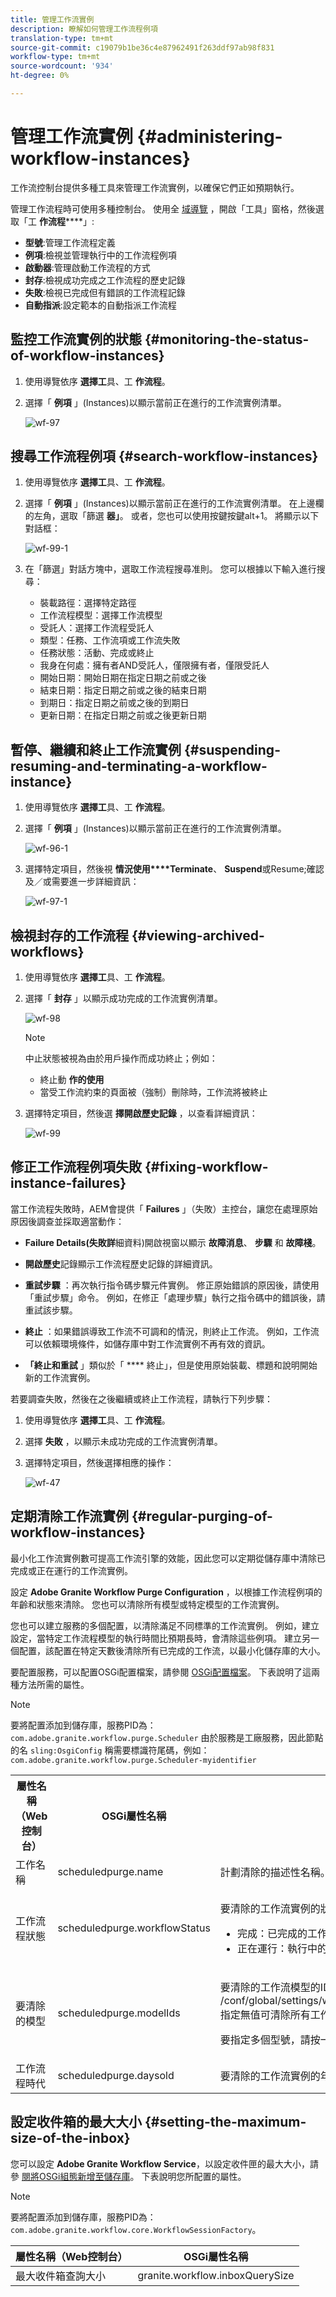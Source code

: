 ```yaml
---
title: 管理工作流實例
description: 瞭解如何管理工作流程例項
translation-type: tm+mt
source-git-commit: c19079b1be36c4e87962491f263ddf97ab98f831
workflow-type: tm+mt
source-wordcount: '934'
ht-degree: 0%

---
```



# 管理工作流實例 {#administering-workflow-instances}

工作流控制台提供多種工具來管理工作流實例，以確保它們正如預期執行。

管理工作流程時可使用多種控制台。 使用全 [域導覽](/help/sites-cloud/authoring/getting-started/basic-handling.md#global-navigation) ，開啟「工具」窗格，然後選取「工 **作流程******」:

* **型號**:管理工作流程定義
* **例項**:檢視並管理執行中的工作流程例項
* **啟動器**:管理啟動工作流程的方式
* **封存**:檢視成功完成之工作流程的歷史記錄
* **失敗**:檢視已完成但有錯誤的工作流程記錄
* **自動指派**:設定範本的自動指派工作流程

## 監控工作流實例的狀態 {#monitoring-the-status-of-workflow-instances}

1. 使用導覽依序 **選擇工**&#x200B;具、工 **作流程**。
1. 選擇「 **例項** 」(Instances)以顯示當前正在進行的工作流實例清單。

   ![wf-97](/help/sites-cloud/administering/assets/wf-97.png)


## 搜尋工作流程例項 {#search-workflow-instances}

1. 使用導覽依序 **選擇工**&#x200B;具、工 **作流程**。
1. 選擇「 **例項** 」(Instances)以顯示當前正在進行的工作流實例清單。 在上邊欄的左角，選取「篩選 **器」**。 或者，您也可以使用按鍵按鍵alt+1。 將顯示以下對話框：

   ![wf-99-1](/help/sites-cloud/administering/assets/wf-99-1.png)

1. 在「篩選」對話方塊中，選取工作流程搜尋准則。 您可以根據以下輸入進行搜尋：

   * 裝載路徑：選擇特定路徑
   * 工作流程模型：選擇工作流模型
   * 受託人：選擇工作流程受託人
   * 類型：任務、工作流項或工作流失敗
   * 任務狀態：活動、完成或終止
   * 我身在何處：擁有者AND受託人，僅限擁有者，僅限受託人
   * 開始日期：開始日期在指定日期之前或之後
   * 結束日期：指定日期之前或之後的結束日期
   * 到期日：指定日期之前或之後的到期日
   * 更新日期：在指定日期之前或之後更新日期

## 暫停、繼續和終止工作流實例 {#suspending-resuming-and-terminating-a-workflow-instance}

1. 使用導覽依序 **選擇工**&#x200B;具、工 **作流程**。
1. 選擇「 **例項** 」(Instances)以顯示當前正在進行的工作流實例清單。

   ![wf-96-1](/help/sites-cloud/administering/assets/wf-96-1.png)

1. 選擇特定項目，然後視 **情況使用****Terminate**、 **Suspend**&#x200B;或Resume;確認及／或需要進一步詳細資訊：

   ![wf-97-1](/help/sites-cloud/administering/assets/wf-97-1.png)

## 檢視封存的工作流程 {#viewing-archived-workflows}

1. 使用導覽依序 **選擇工**&#x200B;具、工 **作流程**。

1. 選擇「 **封存** 」以顯示成功完成的工作流實例清單。

   ![wf-98](/help/sites-cloud/administering/assets/wf-98.png)

   >[!NOTE]
   >中止狀態被視為由於用戶操作而成功終止；例如：
   >
   >* 終止動 **作的使用**
   >* 當受工作流約束的頁面被（強制）刪除時，工作流將被終止


1. 選擇特定項目，然後選 **擇開啟歷史記錄** ，以查看詳細資訊：

   ![wf-99](/help/sites-cloud/administering/assets/wf-99.png)

## 修正工作流程例項失敗 {#fixing-workflow-instance-failures}

當工作流程失敗時，AEM會提供「 **Failures** 」（失敗）主控台，讓您在處理原始原因後調查並採取適當動作：

* **Failure Details(失敗詳**&#x200B;細資料)開啟視窗以顯示 
**故障消息**、 **步驟** 和 **故障棧**。

* **開啟歷史**&#x200B;記錄顯示工作流程歷史記錄的詳細資訊。

* **重試步驟** ：再次執行指令碼步驟元件實例。 修正原始錯誤的原因後，請使用「重試步驟」命令。 例如，在修正「處理步驟」執行之指令碼中的錯誤後，請重試該步驟。
* **終止** ：如果錯誤導致工作流不可調和的情況，則終止工作流。 例如，工作流可以依賴環境條件，如儲存庫中對工作流實例不再有效的資訊。
* **「終止和重試** 」類似於「 **** 終止」，但是使用原始裝載、標題和說明開始新的工作流實例。

若要調查失敗，然後在之後繼續或終止工作流程，請執行下列步驟：

1. 使用導覽依序 **選擇工**&#x200B;具、工 **作流程**。

1. 選擇 **失敗** ，以顯示未成功完成的工作流實例清單。
1. 選擇特定項目，然後選擇相應的操作：

   ![wf-47](/help/sites-cloud/administering/assets/wf-47.png)

## 定期清除工作流實例 {#regular-purging-of-workflow-instances}

最小化工作流實例數可提高工作流引擎的效能，因此您可以定期從儲存庫中清除已完成或正在運行的工作流實例。

設定 **Adobe Granite Workflow Purge Configuration** ，以根據工作流程例項的年齡和狀態來清除。 您也可以清除所有模型或特定模型的工作流實例。

您也可以建立服務的多個配置，以清除滿足不同標準的工作流實例。 例如，建立設定，當特定工作流程模型的執行時間比預期長時，會清除這些例項。 建立另一個配置，該配置在特定天數後清除所有已完成的工作流，以最小化儲存庫的大小。

要配置服務，可以配置OSGi配置檔案，請參閱 [OSGi配置檔案](/help/implementing/deploying/configuring-osgi.md)。 下表說明了這兩種方法所需的屬性。

>[!NOTE]
>要將配置添加到儲存庫，服務PID為：
>`com.adobe.granite.workflow.purge.Scheduler`
>由於服務是工廠服務，因此節點的名 `sling:OsgiConfig` 稱需要標識符尾碼，例如：
>`com.adobe.granite.workflow.purge.Scheduler-myidentifier`

<table>
 <tbody>
  <tr>
   <th>屬性名稱（Web控制台）</th>
   <th>OSGi屬性名稱</th>
   <th>說明</th>
  </tr>
  <tr>
   <td>工作名稱</td>
   <td>scheduledpurge.name</td>
   <td>計劃清除的描述性名稱。</td>
  </tr>
  <tr>
   <td>工作流程狀態</td>
   <td>scheduledpurge.workflowStatus</td>
   <td><p>要清除的工作流實例的狀態。 下列值有效：</p>
    <ul>
     <li>完成：已完成的工作流實例將被清除。</li>
     <li>正在運行：執行中的工作流程例項會被清除。</li>
    </ul> </td>
  </tr>
  <tr>
   <td>要清除的模型</td>
   <td>scheduledpurge.modelIds</td>
   <td><p>要清除的工作流模型的ID。 ID是指向模型節點的路徑，例如：<br /> /conf/global/settings/workflow/models/dam/update_asset/jcr:content/model<br /> 指定無值可清除所有工作流程模型的例項。</p> <p>要指定多個型號，請按一下Web控制台中的+按鈕。 </p> </td>
  </tr>
  <tr>
   <td>工作流程時代</td>
   <td>scheduledpurge.daysold</td>
   <td>要清除的工作流實例的年齡（以天為單位）。</td>
  </tr>
 </tbody>
</table>

## 設定收件箱的最大大小 {#setting-the-maximum-size-of-the-inbox}

您可以設定 **Adobe Granite Workflow Service**，以設定收件匣的最大大小，請參 [閱將OSGi組態新增至儲存庫](/help/implementing/deploying/configuring-osgi.md)。 下表說明您所配置的屬性。

>[!NOTE]
>要將配置添加到儲存庫，服務PID為：
>`com.adobe.granite.workflow.core.WorkflowSessionFactory`。

| 屬性名稱（Web控制台） | OSGi屬性名稱 |
|---|---|
| 最大收件箱查詢大小 | granite.workflow.inboxQuerySize |

